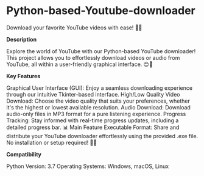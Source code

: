 # Python-based-Youtube-downloader
Download your favorite YouTube videos with ease! 🚀✨

**Description**

Explore the world of YouTube with our Python-based YouTube downloader! This project allows you to effortlessly download videos or audio from YouTube, all within a user-friendly graphical interface. 😍🎉

**Key Features**

Graphical User Interface (GUI): Enjoy a seamless downloading experience through our intuitive Tkinter-based interface.
High/Low Quality Video Download: Choose the video quality that suits your preferences, whether it's the highest or lowest available resolution.
Audio Download: Download audio-only files in MP3 format for a pure listening experience.
Progress Tracking: Stay informed with real-time progress updates, including a detailed progress bar. 📊
Main Feature
Executable Format: Share and distribute your YouTube downloader effortlessly using the provided .exe file. No installation or setup required! 💯💼

**Compatibility**

Python Version: 3.7
Operating Systems: Windows, macOS, Linux
